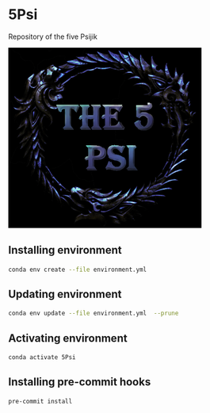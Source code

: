 # 5Psi
Repository of the five Psijik

![](logo_5psi.png)

## Installing environment
```bash
conda env create --file environment.yml
```

## Updating environment
```bash
conda env update --file environment.yml  --prune
```

## Activating environment
```bash
conda activate 5Psi
```

## Installing pre-commit hooks
```bash
pre-commit install
```
